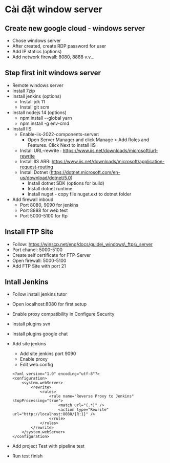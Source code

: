 # Cài đặt window server

## Create new google cloud - windows server

* Chose windows server
* After created, create RDP password for user
* Add IP statics (options)
* Add network firewall: 8080, 8888 v.v...

## Step first init windows server

* Remote windows server
* Install 7zip
* Install jenkins (options)
  * Install jdk 11
  * Install git scm
* Install nodejs 14 (options)
  * npm install --global yarn
  * npm install -g env-cmd
* Install IIS
  * Enable-iis-2022-components-server:
    * Open Server Manager and click Manage > Add Roles and Features. Click Next to install IIS
  * Install URL-rewrite : https://www.iis.net/downloads/microsoft/url-rewrite
  * Install IIS ARR: https://www.iis.net/downloads/microsoft/application-request-routing
  * Install Dotnet (https://dotnet.microsoft.com/en-us/download/dotnet/5.0)
    * Install dotnet SDK (options for build)
    * Install dotnet runtime
    * Install nuget - copy file nuget.ext to dotnet folder
* Add firewall inboud
  * Port 8080, 9090 for jenkins
  * Port 8888 for web test
  * Port 5000-5100 for ftp

## Install FTP Site

* Follow: https://winscp.net/eng/docs/guide\_windows\_ftps\_server
* Port chanel: 5000-5100
* Create self certificate for FTP-Server
* Open firewall: 5000-5100
* Add FTP Site with port 21

## Intall Jenkins

* Follow install jenkins tutor
* Open localhost:8080 for first setup
* Enable proxy compatibility in Configure Security
* Install plugins svn
* Install plugins google chat
*   Add site jenkins

    * Add site jenkins port 9090
    * Enable proxy
    * Edit web.config

    ```
    <?xml version="1.0" encoding="utf-8"?>
    <configuration>
        <system.webServer>
            <rewrite>
                <rules>
                    <rule name="Reverse Proxy to Jenkins" stopProcessing="true">
                        <match url="(.*)" />
                        <action type="Rewrite" url="http://localhost:8080/{R:1}" />
                    </rule>
                </rules>
            </rewrite>
        </system.webServer>
    </configuration>
    ```
* Add project Test with pipeline test
* Run test finish
